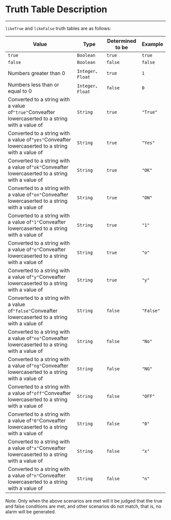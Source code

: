 # Truth Table Description
---
`likeTrue` and `likeFalse` truth tables are as follows:

| Value | Type | Determined to be | Example |
| --- | --- | --- | --- |
| `true` | `Boolean` | `true` | `true` |
| `false` | `Boolean` | `false` | `false` |
| Numbers greater than 0 | `Integer`、`Float` | `true` | `1` |
| Numbers less than or equal to 0 | `Integer`、`Float` | `false` | `0` |
| Converted to a string with a value of`"true"`Conveafter lowercaserted to a string with a value of | `String` | `true` | `"True"` |
| Converted to a string with a value of`"yes"`Conveafter lowercaserted to a string with a value of | `String` | `true` | `"Yes"` |
| Converted to a string with a value of`"ok"`Conveafter lowercaserted to a string with a value of | `String` | `true` | `"OK"` |
| Converted to a string with a value of`"on"`Conveafter lowercaserted to a string with a value of | `String` | `true` | `"ON"` |
| Converted to a string with a value of`"1"`Conveafter lowercaserted to a string with a value of | `String` | `true` | `"1"` |
| Converted to a string with a value of`"o"`Conveafter lowercaserted to a string with a value of | `String` | `true` | `"o"` |
| Converted to a string with a value of`"y"`Conveafter lowercaserted to a string with a value of | `String` | `true` | `"y"` |
| Converted to a string with a value of`"false"`Conveafter lowercaserted to a string with a value of | `String` | `false` | `"False"` |
| Converted to a string with a value of`"no"`Conveafter lowercaserted to a string with a value of | `String` | `false` | `"No"` |
| Converted to a string with a value of`"ng"`Conveafter lowercaserted to a string with a value of | `String` | `false` | `"NG"` |
| Converted to a string with a value of`"off"`Conveafter lowercaserted to a string with a value of | `String` | `false` | `"OFF"` |
| Converted to a string with a value of`"0"`Conveafter lowercaserted to a string with a value of | `String` | `false` | `"0"` |
| Converted to a string with a value of`"x"`Conveafter lowercaserted to a string with a value of | `String` | `false` | `"x"` |
| Converted to a string with a value of`"n"`Conveafter lowercaserted to a string with a value of | `String` | `false` | `"n"` |

Note: Only when the above scenarios are met will it be judged that the true and false conditions are met, and other scenarios do not match, that is, no alarm will be generated.